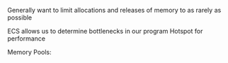Generally want to limit allocations and releases of memory to as rarely as possible

ECS allows us to determine bottlenecks in our program
Hotspot for performance


Memory Pools:

